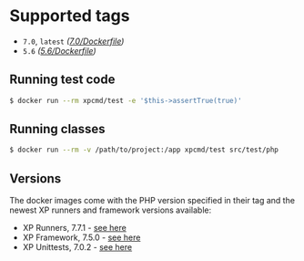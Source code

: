 # Supported tags

* `7.0`, `latest` *([7.0/Dockerfile](https://github.com/xp-runners/xpcmd-test/blob/master/7.0/Dockerfile))*
* `5.6` *([5.6/Dockerfile](https://github.com/xp-runners/xpcmd-test/blob/master/5.6/Dockerfile))*

## Running test code

```sh
$ docker run --rm xpcmd/test -e '$this->assertTrue(true)'
```

## Running classes

```sh
$ docker run --rm -v /path/to/project:/app xpcmd/test src/test/php
```

## Versions

The docker images come with the PHP version specified in their tag and the newest XP runners and framework versions available:

* XP Runners, 7.7.1 - [see here](https://github.com/xp-runners/reference/releases)
* XP Framework, 7.5.0 - [see here](https://github.com/xp-framework/core/releases)
* XP Unittests, 7.0.2 - [see here](https://github.com/xp-framework/unittest/releases)